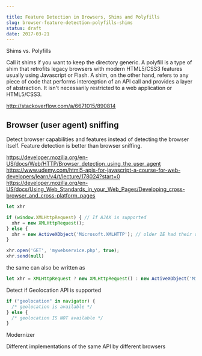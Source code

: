 ```yaml
---

title: Feature Detection in Browsers, Shims and Polyfills
slug: browser-feature-detection-polyfills-shims
status: draft
date: 2017-03-21
---
```


Shims vs. Polyfills

Call it shims if you want to keep the directory generic. A polyfill is a type of shim that retrofits legacy browsers with modern HTML5/CSS3 features usually using Javascript or Flash. A shim, on the other hand, refers to any piece of code that performs interception of an API call and provides a layer of abstraction. It isn't necessarily restricted to a web application or HTML5/CSS3.

http://stackoverflow.com/a/6671015/890814

## Browser (user agent) sniffing
Detect browser capabilities and features instead of detecting the browser itself. Feature detection is better than browser sniffing.

https://developer.mozilla.org/en-US/docs/Web/HTTP/Browser_detection_using_the_user_agent
https://www.udemy.com/html5-apis-for-javascript-a-course-for-web-developers/learn/v4/t/lecture/178024?start=0
https://developer.mozilla.org/en-US/docs/Using_Web_Standards_in_your_Web_Pages/Developing_cross-browser_and_cross-platform_pages

```javascript
let xhr

if (window.XMLHttpRequest) { // If AJAX is supported
  xhr = new XMLHttpRequest();
} else {
  xhr = new ActiveXObject('Microsoft.XMLHTTP'); // older IE had their own ActiveX identical to AJAX
}

xhr.open('GET', 'mywebservice.php', true);
xhr.send(null)
```

the same can also be written as 

```javascript
let xhr = XMLHttpRequest ? new XMLHttpRequest() : new ActiveXObject('Microsoft.XMLHTTP')
```

Detect if Geolocation API is supported

```javascript
if ("geolocation" in navigator) {
  /* geolocation is available */
} else {
  /* geolocation IS NOT available */
}
```

Modernizer

Different implementations of the same API by different browsers
